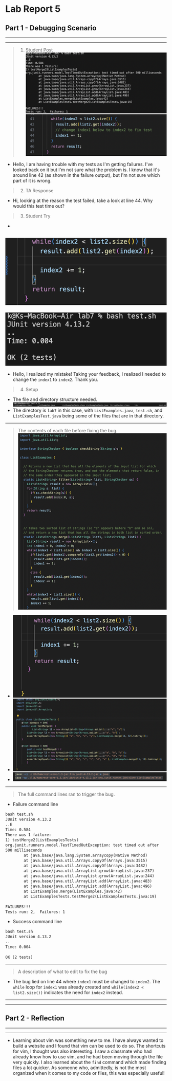 # Lab Report 5
## Part 1 - Debugging Scenario
---
---
> 1. Student Post
![Image](orig.png)
![Image](code.png)
- Hello, I am having trouble with my tests as I'm getting failures. I've looked back on it but I'm not sure what the problem is. I know that it's around line 42 (as shown in the failure output), but I'm not sure which part of it is wrong.
  
> 2. TA Response
- Hi, looking at the reason the test failed, take a look at line 44. Why would this test time out?

> 3. Student Try
-
![Image](testfixed.png)
-
![Image](testfixed1.png)
- Hello, I realized my mistake! Taking your feedback, I realized I needed to change the `index1` to `index2`. Thank you.

> 4. Setup
- The file and directory structure needed.
  ![Image](files.png)
- The directory is `lab7` in this case, with `ListExamples.java`, `test.sh`, and `ListExamplesTest.java` being some of the files that are in that directory.
---
> The contents of each file before fixing the bug.
  ![Image](beforebug.png)
-
  ![Image](beforebug1.png)
-
  ![Image](beforebug2.png)
-
  ![Image](beforebug3.png)
---
> The full command lines ran to trigger the bug.
- Failure command line
```
bash test.sh
JUnit version 4.13.2
..E
Time: 0.584
There was 1 failure:
1) testMerge2(ListExamplesTests)
org.junit.runners.model.TestTimedOutException: test timed out after 500 milliseconds
        at java.base/java.lang.System.arraycopy(Native Method)
        at java.base/java.util.Arrays.copyOf(Arrays.java:3515)
        at java.base/java.util.Arrays.copyOf(Arrays.java:3482)
        at java.base/java.util.ArrayList.grow(ArrayList.java:237)
        at java.base/java.util.ArrayList.grow(ArrayList.java:244)
        at java.base/java.util.ArrayList.add(ArrayList.java:483)
        at java.base/java.util.ArrayList.add(ArrayList.java:496)
        at ListExamples.merge(ListExamples.java:42)
        at ListExamplesTests.testMerge2(ListExamplesTests.java:19)

FAILURES!!!
Tests run: 2,  Failures: 1
```
- Success command line
```
bash test.sh
JUnit version 4.13.2
..
Time: 0.004

OK (2 tests)
```
---
> A description of what to edit to fix the bug
- The bug lied on line 44 where `index1` must be changed to `index2`. The `while` loop for `index1` was already created and `while(index2 < list2.size())` indicates the need for `index2` instead.

---
---
## Part 2 - Reflection
---
---
- Learning about vim was something new to me. I have always wanted to build a website and I found that vim can be used to do so. The shortcuts for vim, I thought was also interesting. I saw a classmate who had already know how to use vim, and he had been moving through the file very quickly. I also learned about the `find` command which made finding files a lot quicker. As someone who, admittedly, is not the most organized when it comes to my code or files, this was especially useful!
